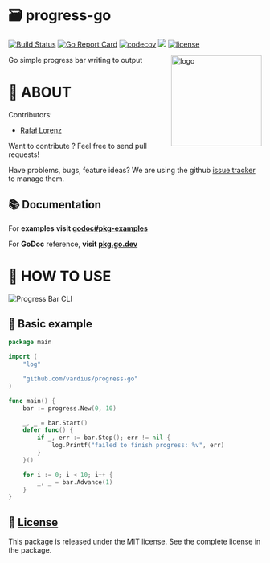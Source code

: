 🗃️ progress-go
================
[![Build Status](https://travis-ci.org/vardius/progress-go.svg?branch=master)](https://travis-ci.org/vardius/progress-go)
[![Go Report Card](https://goreportcard.com/badge/github.com/vardius/progress-go)](https://goreportcard.com/report/github.com/vardius/progress-go)
[![codecov](https://codecov.io/gh/vardius/progress-go/branch/master/graph/badge.svg)](https://codecov.io/gh/vardius/progress-go)
[![](https://godoc.org/github.com/vardius/progress-go?status.svg)](https://pkg.go.dev/github.com/vardius/progress-go)
[![license](https://img.shields.io/github/license/mashape/apistatus.svg)](https://github.com/vardius/progress-go/blob/master/LICENSE.md)

<img align="right" height="180px" src="https://github.com/vardius/gorouter/blob/master/website/src/static/img/logo.png?raw=true" alt="logo" />

Go simple progress bar writing to output 

📖 ABOUT
==================================================
Contributors:

* [Rafał Lorenz](http://rafallorenz.com)

Want to contribute ? Feel free to send pull requests!

Have problems, bugs, feature ideas?
We are using the github [issue tracker](https://github.com/vardius/progress-go/issues) to manage them.

## 📚 Documentation

For __examples__ **visit [godoc#pkg-examples](http://godoc.org/github.com/vardius/progress-go#pkg-examples)**

For **GoDoc** reference, **visit [pkg.go.dev](https://pkg.go.dev/github.com/vardius/progress-go)**

🚏 HOW TO USE
==================================================

<img align="center" src="https://github.com/vardius/progress-go/blob/master/.github/demo.gif?raw=true" alt="Progress Bar CLI" />

## 🏫 Basic example
```go
package main

import (
	"log"

	"github.com/vardius/progress-go"
)

func main() {
	bar := progress.New(0, 10)

	_, _ = bar.Start()
	defer func() {
		if _, err := bar.Stop(); err != nil {
			log.Printf("failed to finish progress: %v", err)
		}
	}()

	for i := 0; i < 10; i++ {
		_, _ = bar.Advance(1)
	}
}
```

📜 [License](LICENSE.md)
-------

This package is released under the MIT license. See the complete license in the package.
